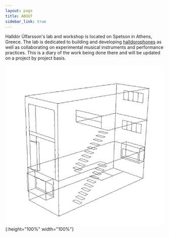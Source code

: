 ```yaml
---
layout: page
title: ABOUT
sidebar_link: true
---
```

Halldór Úlfarsson's lab and workshop is located on Spetson in Athens, Greece. The lab is dedicated to building and developing [halldorophones](http://www.halldorophone.info) as well as collaborating on experimental musical instruments and performance practices. This is a diary of the work being done there and will be updated on a project by project basis.

![tis grand!](/img/spetsfloors.jpg){:height="100%" width="100%"}
